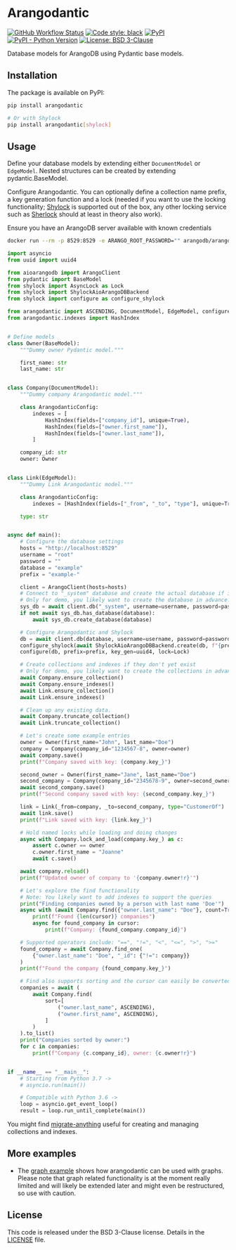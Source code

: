 # Arangodantic

[![GitHub Workflow Status](https://img.shields.io/github/workflow/status/ioxiocom/arangodantic/Build%20and%20upload%20to%20PyPI)](https://github.com/ioxiocom/arangodantic/actions/workflows/publish.yaml)
[![Code style: black](https://img.shields.io/badge/code%20style-black-000000.svg)](https://github.com/psf/black)
[![PyPI](https://img.shields.io/pypi/v/arangodantic)](https://pypi.org/project/arangodantic/)
[![PyPI - Python Version](https://img.shields.io/pypi/pyversions/arangodantic)](https://pypi.org/project/arangodantic/)
[![License: BSD 3-Clause](https://img.shields.io/badge/License-BSD%203--Clause-blue.svg)](https://opensource.org/licenses/BSD-3-Clause)

Database models for ArangoDB using Pydantic base models.

## Installation

The package is available on PyPI:

```bash
pip install arangodantic

# Or with Shylock
pip install arangodantic[shylock]
```

## Usage

Define your database models by extending either `DocumentModel` or `EdgeModel`. Nested
structures can be created by extending pydantic.BaseModel.

Configure Arangodantic. You can optionally define a collection name prefix, a key
generation function and a lock (needed if you want to use the locking functionality;
[Shylock](https://github.com/lietu/shylock) is supported out of the box, any other
locking service such as [Sherlock](https://pypi.org/project/sherlock/) should at least
in theory also work).

Ensure you have an ArangoDB server available with known credentials

```bash
docker run --rm -p 8529:8529 -e ARANGO_ROOT_PASSWORD="" arangodb/arangodb:3.7.2.1
```

```python
import asyncio
from uuid import uuid4

from aioarangodb import ArangoClient
from pydantic import BaseModel
from shylock import AsyncLock as Lock
from shylock import ShylockAioArangoDBBackend
from shylock import configure as configure_shylock

from arangodantic import ASCENDING, DocumentModel, EdgeModel, configure
from arangodantic.indexes import HashIndex


# Define models
class Owner(BaseModel):
    """Dummy owner Pydantic model."""

    first_name: str
    last_name: str


class Company(DocumentModel):
    """Dummy company Arangodantic model."""

    class ArangodanticConfig:
        indexes = [
            HashIndex(fields=["company_id"], unique=True),
            HashIndex(fields=["owner.first_name"]),
            HashIndex(fields=["owner.last_name"]),
        ]

    company_id: str
    owner: Owner


class Link(EdgeModel):
    """Dummy Link Arangodantic model."""

    class ArangodanticConfig:
        indexes = [HashIndex(fields=["_from", "_to", "type"], unique=True)]

    type: str


async def main():
    # Configure the database settings
    hosts = "http://localhost:8529"
    username = "root"
    password = ""
    database = "example"
    prefix = "example-"

    client = ArangoClient(hosts=hosts)
    # Connect to "_system" database and create the actual database if it doesn't exist
    # Only for demo, you likely want to create the database in advance.
    sys_db = await client.db("_system", username=username, password=password)
    if not await sys_db.has_database(database):
        await sys_db.create_database(database)

    # Configure Arangodantic and Shylock
    db = await client.db(database, username=username, password=password)
    configure_shylock(await ShylockAioArangoDBBackend.create(db, f"{prefix}shylock"))
    configure(db, prefix=prefix, key_gen=uuid4, lock=Lock)

    # Create collections and indexes if they don't yet exist
    # Only for demo, you likely want to create the collections in advance.
    await Company.ensure_collection()
    await Company.ensure_indexes()
    await Link.ensure_collection()
    await Link.ensure_indexes()

    # Clean up any existing data.
    await Company.truncate_collection()
    await Link.truncate_collection()

    # Let's create some example entries
    owner = Owner(first_name="John", last_name="Doe")
    company = Company(company_id="1234567-8", owner=owner)
    await company.save()
    print(f"Company saved with key: {company.key_}")

    second_owner = Owner(first_name="Jane", last_name="Doe")
    second_company = Company(company_id="2345678-9", owner=second_owner)
    await second_company.save()
    print(f"Second company saved with key: {second_company.key_}")

    link = Link(_from=company, _to=second_company, type="CustomerOf")
    await link.save()
    print(f"Link saved with key: {link.key_}")

    # Hold named locks while loading and doing changes
    async with Company.lock_and_load(company.key_) as c:
        assert c.owner == owner
        c.owner.first_name = "Joanne"
        await c.save()

    await company.reload()
    print(f"Updated owner of company to '{company.owner!r}'")

    # Let's explore the find functionality
    # Note: You likely want to add indexes to support the queries
    print("Finding companies owned by a person with last name 'Doe'")
    async with (await Company.find({"owner.last_name": "Doe"}, count=True)) as cursor:
        print(f"Found {len(cursor)} companies")
        async for found_company in cursor:
            print(f"Company: {found_company.company_id}")

    # Supported operators include: "==", "!=", "<", "<=", ">", ">="
    found_company = await Company.find_one(
        {"owner.last_name": "Doe", "_id": {"!=": company}}
    )
    print(f"Found the company {found_company.key_}")

    # Find also supports sorting and the cursor can easily be converted to a list
    companies = await (
        await Company.find(
            sort=[
                ("owner.last_name", ASCENDING),
                ("owner.first_name", ASCENDING),
            ]
        )
    ).to_list()
    print("Companies sorted by owner:")
    for c in companies:
        print(f"Company {c.company_id}, owner: {c.owner!r}")


if __name__ == "__main__":
    # Starting from Python 3.7 ->
    # asyncio.run(main())

    # Compatible with Python 3.6 ->
    loop = asyncio.get_event_loop()
    result = loop.run_until_complete(main())
```

You might find [migrate-anything](https://github.com/cocreators-ee/migrate-anything)
useful for creating and managing collections and indexes.

## More examples

- The [graph example](examples/graph_example.py) shows how arangodantic can be used with
  graphs. Please note that graph related functionality is at the moment really limited
  and will likely be extended later and might even be restructured, so use with caution.

## License

This code is released under the BSD 3-Clause license. Details in the
[LICENSE](./LICENSE) file.
